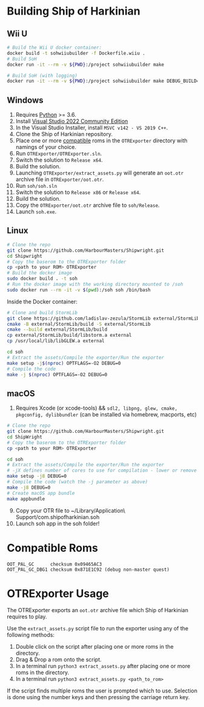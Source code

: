 # Building Ship of Harkinian

## Wii U

```bash
# Build the Wii U docker container:
docker build -t sohwiiubuilder -f Dockerfile.wiiu .
# Build SoH
docker run -it --rm -v ${PWD}:/project sohwiiubuilder make

# Build SoH (with logging)
docker run -it --rm -v ${PWD}:/project sohwiiubuilder make DEBUG_BUILD=1
```

## Windows

 1. Requires [Python](https://www.python.org/downloads/) >= 3.6.
 2. Install [Visual Studio 2022 Community Edition](https://visualstudio.microsoft.com/vs/community/)
 3. In the Visual Studio Installer, install `MSVC v142 - VS 2019 C++`.
 4. Clone the Ship of Harkinian repository.
 5. Place one or more [compatible](#compatible-roms) roms in the `OTRExporter` directory with namings of your choice.
 6. Run `OTRExporter/OTRExporter.sln`.
 7. Switch the solution to `Release x64`.
 8. Build the solution.
 9. Launching `OTRExporter/extract_assets.py` will generate an `oot.otr` archive file in `OTRExporter/oot.otr`.
 10. Run `soh/soh.sln`
 11. Switch the solution to `Release x86` or `Release x64`.
 12. Build the solution.
 13. Copy the `OTRExporter/oot.otr` archive file to `soh/Release`.
 14. Launch `soh.exe`.

## Linux

```bash
# Clone the repo
git clone https://github.com/HarbourMasters/Shipwright.git
cd Shipwright
# Copy the baserom to the OTRExporter folder
cp <path to your ROM> OTRExporter
# Build the docker image
sudo docker build . -t soh
# Run the docker image with the working directory mounted to /soh
sudo docker run --rm -it -v $(pwd):/soh soh /bin/bash
```
Inside the Docker container:
```bash
# Clone and build StormLib
git clone https://github.com/ladislav-zezula/StormLib external/StormLib
cmake -B external/StormLib/build -S external/StormLib
cmake --build external/StormLib/build
cp external/StormLib/build/libstorm.a external
cp /usr/local/lib/libGLEW.a external

cd soh
# Extract the assets/Compile the exporter/Run the exporter
make setup -j$(nproc) OPTFLAGS=-O2 DEBUG=0
# Compile the code
make -j $(nproc) OPTFLAGS=-O2 DEBUG=0
```

## macOS

1. Requires Xcode (or xcode-tools) && `sdl2, libpng, glew, cmake, pkgconfig, dylibbundler` (can be installed via homebrew, macports, etc)
```bash
# Clone the repo
git clone https://github.com/HarbourMasters/Shipwright.git
cd ShipWright
# Copy the baserom to the OTRExporter folder
cp <path to your ROM> OTRExporter

cd soh
# Extract the assets/Compile the exporter/Run the exporter
# -jX defines number of cores to use for compilation - lower or remove entirely if having issues
make setup -j8 DEBUG=0
# Compile the code (watch the -j parameter as above)
make -j8 DEBUG=0
# Create macOS app bundle
make appbundle
```
9. Copy your OTR file to ~/Library/Application\ Support/com.shipofharkinian.soh
10. Launch soh app in the soh folder!

# Compatible Roms
```
OOT_PAL_GC      checksum 0x09465AC3
OOT_PAL_GC_DBG1 checksum 0x871E1C92 (debug non-master quest)
```

# OTRExporter Usage

The OTRExporter exports an `oot.otr` archive file which Ship of Harkinian requires to play.

Use the `extract_assets.py` script file to run the exporter using any of the following methods:
1) Double click on the script after placing one or more roms in the directory.
2) Drag & Drop a rom onto the script.
3) In a terminal run `python3 extract_assets.py` after placing one or more roms in the directory.
4) In a terminal run `python3 extract_assets.py <path_to_rom>`

If the script finds multiple roms the user is prompted which to use. Selection is done using the number keys and then pressing the carriage return key.

